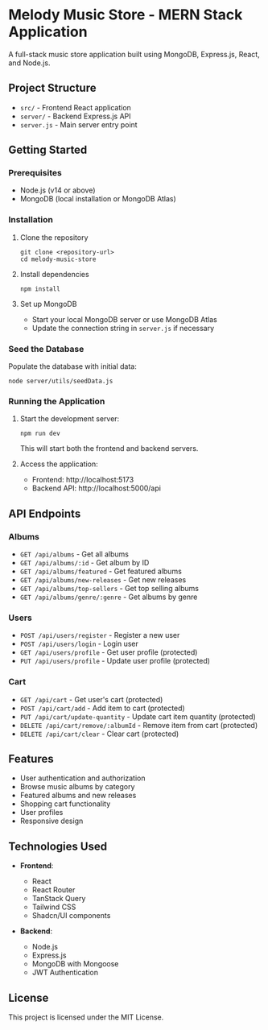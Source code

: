 
# Melody Music Store - MERN Stack Application

A full-stack music store application built using MongoDB, Express.js, React, and Node.js.

## Project Structure

- `src/` - Frontend React application
- `server/` - Backend Express.js API
- `server.js` - Main server entry point

## Getting Started

### Prerequisites

- Node.js (v14 or above)
- MongoDB (local installation or MongoDB Atlas)

### Installation

1. Clone the repository
   ```
   git clone <repository-url>
   cd melody-music-store
   ```

2. Install dependencies
   ```
   npm install
   ```

3. Set up MongoDB
   - Start your local MongoDB server or use MongoDB Atlas
   - Update the connection string in `server.js` if necessary

### Seed the Database

Populate the database with initial data:

```
node server/utils/seedData.js
```

### Running the Application

1. Start the development server:
   ```
   npm run dev
   ```
   
   This will start both the frontend and backend servers.

2. Access the application:
   - Frontend: http://localhost:5173
   - Backend API: http://localhost:5000/api

## API Endpoints

### Albums
- `GET /api/albums` - Get all albums
- `GET /api/albums/:id` - Get album by ID
- `GET /api/albums/featured` - Get featured albums
- `GET /api/albums/new-releases` - Get new releases
- `GET /api/albums/top-sellers` - Get top selling albums
- `GET /api/albums/genre/:genre` - Get albums by genre

### Users
- `POST /api/users/register` - Register a new user
- `POST /api/users/login` - Login user
- `GET /api/users/profile` - Get user profile (protected)
- `PUT /api/users/profile` - Update user profile (protected)

### Cart
- `GET /api/cart` - Get user's cart (protected)
- `POST /api/cart/add` - Add item to cart (protected)
- `PUT /api/cart/update-quantity` - Update cart item quantity (protected)
- `DELETE /api/cart/remove/:albumId` - Remove item from cart (protected)
- `DELETE /api/cart/clear` - Clear cart (protected)

## Features

- User authentication and authorization
- Browse music albums by category
- Featured albums and new releases
- Shopping cart functionality
- User profiles
- Responsive design

## Technologies Used

- **Frontend**:
  - React
  - React Router
  - TanStack Query
  - Tailwind CSS
  - Shadcn/UI components

- **Backend**:
  - Node.js
  - Express.js
  - MongoDB with Mongoose
  - JWT Authentication

## License

This project is licensed under the MIT License.
